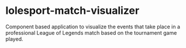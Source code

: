 # lolesport-match-visualizer
Component based application to visualize the events that take place in a professional League of Legends match based on the tournament game played.
